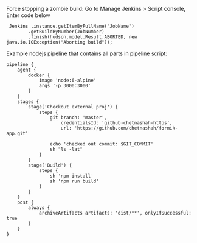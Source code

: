 
Force stopping a zombie build:
Go to Manage Jenkins > Script console, Enter code below
```
 Jenkins .instance.getItemByFullName("JobName")
        .getBuildByNumber(JobNumber)
        .finish(hudson.model.Result.ABORTED, new java.io.IOException("Aborting build")); 

```

Example nodejs pipeline that contains all parts in pipeline script:
```
pipeline {
    agent {
        docker {
            image 'node:6-alpine' 
            args '-p 3000:3000' 
        }
    }
    stages {
        stage('Checkout external proj') {
            steps {
                git branch: 'master',
                    credentialsId: 'github-chetnashah-https',
                    url: 'https://github.com/chetnashah/formik-app.git'

                echo 'checked out commit: $GIT_COMMIT'
                sh "ls -lat"
            }
        }
        stage('Build') { 
            steps {
                sh 'npm install'
                sh 'npm run build'
            }
        }
    }
    post {
        always {
            archiveArtifacts artifacts: 'dist/**', onlyIfSuccessful: true
        }
    }
}
```